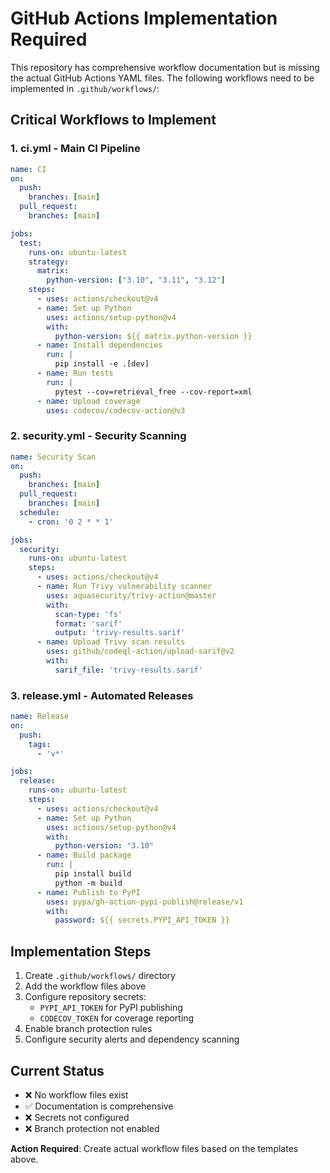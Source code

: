 # GitHub Actions Implementation Required

This repository has comprehensive workflow documentation but is missing the actual GitHub Actions YAML files. The following workflows need to be implemented in `.github/workflows/`:

## Critical Workflows to Implement

### 1. ci.yml - Main CI Pipeline
```yaml
name: CI
on:
  push:
    branches: [main]
  pull_request:
    branches: [main]

jobs:
  test:
    runs-on: ubuntu-latest
    strategy:
      matrix:
        python-version: ["3.10", "3.11", "3.12"]
    steps:
      - uses: actions/checkout@v4
      - name: Set up Python
        uses: actions/setup-python@v4
        with:
          python-version: ${{ matrix.python-version }}
      - name: Install dependencies
        run: |
          pip install -e .[dev]
      - name: Run tests
        run: |
          pytest --cov=retrieval_free --cov-report=xml
      - name: Upload coverage
        uses: codecov/codecov-action@v3
```

### 2. security.yml - Security Scanning
```yaml
name: Security Scan
on:
  push:
    branches: [main]
  pull_request:
    branches: [main]
  schedule:
    - cron: '0 2 * * 1'

jobs:
  security:
    runs-on: ubuntu-latest
    steps:
      - uses: actions/checkout@v4
      - name: Run Trivy vulnerability scanner
        uses: aquasecurity/trivy-action@master
        with:
          scan-type: 'fs'
          format: 'sarif'
          output: 'trivy-results.sarif'
      - name: Upload Trivy scan results
        uses: github/codeql-action/upload-sarif@v2
        with:
          sarif_file: 'trivy-results.sarif'
```

### 3. release.yml - Automated Releases
```yaml
name: Release
on:
  push:
    tags:
      - 'v*'

jobs:
  release:
    runs-on: ubuntu-latest
    steps:
      - uses: actions/checkout@v4
      - name: Set up Python
        uses: actions/setup-python@v4
        with:
          python-version: "3.10"
      - name: Build package
        run: |
          pip install build
          python -m build
      - name: Publish to PyPI
        uses: pypa/gh-action-pypi-publish@release/v1
        with:
          password: ${{ secrets.PYPI_API_TOKEN }}
```

## Implementation Steps

1. Create `.github/workflows/` directory
2. Add the workflow files above
3. Configure repository secrets:
   - `PYPI_API_TOKEN` for PyPI publishing
   - `CODECOV_TOKEN` for coverage reporting
4. Enable branch protection rules
5. Configure security alerts and dependency scanning

## Current Status
- ❌ No workflow files exist
- ✅ Documentation is comprehensive
- ❌ Secrets not configured
- ❌ Branch protection not enabled

**Action Required**: Create actual workflow files based on the templates above.